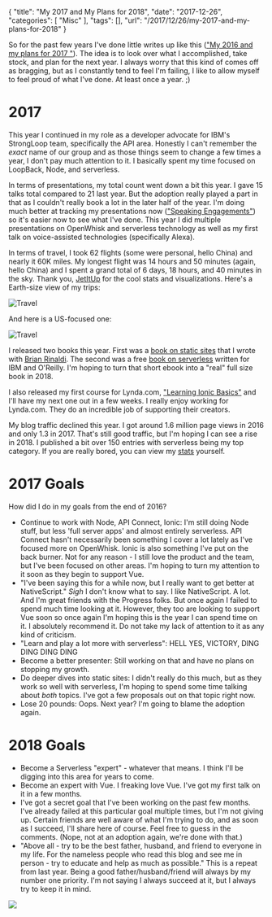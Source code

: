 {
	"title": "My 2017 and My Plans for 2018",
	"date": "2017-12-26",
	"categories": [
		"Misc"
	],
	"tags": [],
	"url": "/2017/12/26/my-2017-and-my-plans-for-2018"
}

So for the past few years I've done little writes up like this (["My 2016 and my plans for 2017 "](https://www.raymondcamden.com/2016/12/27/my-2016-and-my-plans-for-2017/)). The idea is to look over what I accomplished, take stock, and plan for the next year. I always worry that this kind of comes off as bragging, but as I constantly tend to feel I'm failing, I like to allow myself to feel proud of what I've done. At least once a year. ;)

2017
===

This year I continued in my role as a developer advocate for IBM's StrongLoop team, specifically the API area. Honestly I can't remember the *exact* name of our group and as those things seem to change a few times a year, I don't pay much attention to it. I basically spent my time focused on LoopBack, Node, and serverless. 

In terms of presentations, my total count went down a bit this year. I gave 15 talks total compared to 21 last year. But the adoption really played a part in that as I couldn't really book a lot in the later half of the year. I'm doing much better at tracking my presentations now (["Speaking Engagements"](https://www.raymondcamden.com/speaking/)) so it's easier now to see what I've done. This year I did multiple presentations on OpenWhisk and serverless technology as well as my first talk on voice-assisted technologies (specifically Alexa). 

In terms of travel, I took 62 flights (some were personal, hello China) and nearly it 60K miles. My longest flight was 14 hours and 50 minutes (again, hello China) and I spent a grand total of 6 days, 18 hours, and 40 minutes in the sky. Thank you, [JetItUp](http://www.jetitup.com/) for the cool stats and visualizations. Here's a Earth-size view of my trips:

![Travel](https://static.raymondcamden.com/images/2017/12/travel1.jpg)

And here is a US-focused one:

![Travel](https://static.raymondcamden.com/images/2017/12/travel2.jpg)

I released two books this year. First was a [book on static sites](http://shop.oreilly.com/product/0636920051879.do) that I wrote with [Brian Rinaldi](https://www.remotesynthesis.com/). The second was a free [book on serverless](http://www.oreilly.com/programming/free/developing-serverless-applications.csp) written for IBM and O'Reilly. I'm hoping to turn that short ebook into a "real" full size book in 2018.

I also released my first course for Lynda.com, ["Learning Ionic Basics"](https://www.lynda.com/Ionic-tutorials/Learning-Ionic-Basics/562925-2.html) and I'll have my next one out in a few weeks. I really enjoy working for Lynda.com. They do an incredible job of supporting their creators. 

My blog traffic declined this year. I got around 1.6 million page views in 2016 and only 1.3 in 2017. That's still good traffic, but I'm hoping I can see a rise in 2018. I published a bit over 150 entries with serverless being my top category. If you are really bored, you can view my [stats](https://www.raymondcamden.com/stats) yourself. 

2017 Goals
===

How did I do in my goals from the end of 2016?

* Continue to work with Node, API Connect, Ionic: I'm still doing Node stuff, but less 'full server apps' and almost entirely serverless. API Connect hasn't necessarily been something I cover a lot lately as I've focused more on OpenWhisk. Ionic is also something I've put on the back burner. Not for any reason - I still love the product and the team, but I've been focused on other areas. I'm hoping to turn my attention to it soon as they begin to support Vue.
* "I've been saying this for a while now, but I really want to get better at NativeScript." *Sigh* I don't know what to say. I like NativeScript. A lot. And I'm great friends with the Progress folks. But once again I failed to spend much time looking at it. However, they too are looking to support Vue soon so once again I'm hoping this is the year I can spend time on it. I absolutely recommend it. Do not take my lack of attention to it as any kind of criticism. 
* "Learn and play a lot more with serverless": HELL YES, VICTORY, DING DING DING DING
* Become a better presenter: Still working on that and have no plans on stopping my growth.
* Do deeper dives into static sites: I didn't really do this much, but as they work so well with serverless, I'm hoping to spend some time talking about *both* topics. I've got a few proposals out on that topic right now.
* Lose 20 pounds: Oops. Next year? I'm going to blame the adoption again.

2018 Goals
===

* Become a Serverless "expert" - whatever that means. I think I'll be digging into this area for years to come.
* Become an expert with Vue. I freaking love Vue. I've got my first talk on it in a few months.
* I've got a secret goal that I've been working on the past few months. I've already failed at this particular goal multiple times, but I'm not giving up. Certain friends are well aware of what I'm trying to do, and as soon as I succeed, I'll share here of course. Feel free to guess in the comments. (Nope, not at an adoption again, we're done with that.)
* "Above all - try to be the best father, husband, and friend to everyone in my life. For the nameless people who read this blog and see me in person - try to educate and help as much as possible." This is a repeat from last year. Being a good father/husband/friend will always by my number one priority. I'm not saying I always succeed at it, but I always try to keep it in mind.

<img src="https://static.raymondcamden.com/images/2016/12/year2.jpg">